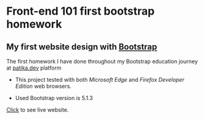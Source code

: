 # Front-end 101 first bootstrap homework

## My first website design with [Bootstrap](https://getbootstrap.com/)

The first homework I have done throughout my Bootstrap education journey at [patika.dev](https://www.patika.dev/) platform

- This project tested with both _Microsoft Edge_ and _Firefox Developer Edition_ web browsers.

- Used Bootstrap version is 5.1.3

[Click](https://asaribatur.github.io/Front-end-101_first_bootstrap_homework/) to see live website.
